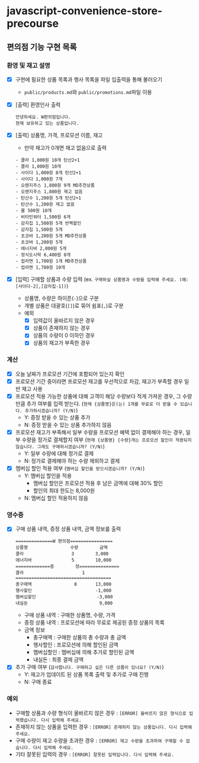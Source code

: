 # javascript-convenience-store-precourse

## 편의점 기능 구현 목록

### 환영 및 재고 설명

- [x] 구현에 필요한 상품 목록과 행사 목록을 파일 입출력을 통해 불러오기
  - `public/products.md`와 `public/promotions.md`파일 이용
- [x] [출력] 환영인사 출력
  ```
  안녕하세요. W편의점입니다.
  현재 보유하고 있는 상품입니다.
  ```
- [x] [출력] 상품명, 가격, 프로모션 이름, 재고

  - 만약 재고가 0개면 재고 없음으로 출력

  ```
  - 콜라 1,000원 10개 탄산2+1
  - 콜라 1,000원 10개
  - 사이다 1,000원 8개 탄산2+1
  - 사이다 1,000원 7개
  - 오렌지주스 1,800원 9개 MD추천상품
  - 오렌지주스 1,800원 재고 없음
  - 탄산수 1,200원 5개 탄산2+1
  - 탄산수 1,200원 재고 없음
  - 물 500원 10개
  - 비타민워터 1,500원 6개
  - 감자칩 1,500원 5개 반짝할인
  - 감자칩 1,500원 5개
  - 초코바 1,200원 5개 MD추천상품
  - 초코바 1,200원 5개
  - 에너지바 2,000원 5개
  - 정식도시락 6,400원 8개
  - 컵라면 1,700원 1개 MD추천상품
  - 컵라면 1,700원 10개
  ```

- [x] [입력] 구매할 상품과 수량 입력 (ex. `구매하실 상품명과 수량을 입력해 주세요. (예: [사이다-2],[감자칩-1])`)
  - 상품명, 수량은 하이픈(`-`)으로 구분
  - 개별 상품은 대괄호(`[]`)로 묶어 쉼표(`,`)로 구분
  - 예외
    - [x] 입력값이 올바르지 않은 경우
    - [x] 상품이 존재하지 않는 경우
    - [x] 상품의 수량이 0 이하인 경우
    - [x] 상품의 재고가 부족한 경우

### 계산

- [x] 오늘 날짜가 프로모션 기간에 포함되어 있는지 확인
- [x] 프로모션 기간 중이라면 프로모션 재고를 우선적으로 차감, 재고가 부족할 경우 일반 재고 사용
- [x] 프로모션 적용 가능한 상품에 대해 고객이 해당 수량보다 적게 가져온 경우, 그 수량만큼 추가 여부를 입력 받는다. (`현재 {상품명}은(는) 1개를 무료로 더 받을 수 있습니다. 추가하시겠습니까? (Y/N)`)
  - Y: 증정 받을 수 있는 상품 추가
  - N: 증정 받을 수 있는 상품 추가하지 않음
- [x] 프로모션 재고가 부족해서 일부 수량을 프로모션 혜택 없이 결제해야 하는 경우, 일부 수량을 정가로 결제할지 여부 (`현재 {상품명} {수량}개는 프로모션 할인이 적용되지 않습니다. 그래도 구매하시겠습니까? (Y/N)`)
  - Y: 일부 수량에 대해 정가로 결제
  - N: 정가로 결제해야 하는 수량 제외하고 결제
- [x] 멤버십 할인 적용 여부 (`멤버십 할인을 받으시겠습니까? (Y/N)`)
  - Y: 멤버십 할인을 적용
    - 멤버십 할인은 프로모션 적용 후 남은 금액에 대해 30% 할인
    - 할인의 최대 한도는 8,000원
  - N: 멤버십 할인 적용하지 않음

### 영수증

- [x] 구매 상품 내역, 증정 상품 내역, 금액 정보를 출력
  ```
  ==============W 편의점================
  상품명                수량        금액
  콜라                  3        3,000
  에너지바               5        10,000
  =============증	    정===============
  콜라		              1
  ====================================
  총구매액                8       13,000
  행사할인                        -1,000
  멤버십할인                       -3,000
  내실돈                           9,000
  ```
  - 구매 상품 내역 : 구매한 상품명, 수량, 가격
  - 증정 상품 내역 : 프로모션에 따라 무료로 제공된 증정 상품의 목록
  - 금액 정보
    - 총구매액 : 구매한 상품의 총 수량과 총 금액
    - 행사할인 : 프로모션에 의해 할인된 금액
    - 멤버십할인 : 멤버십에 의해 추가로 할인된 금액
    - 내실돈 : 최종 결제 금액
- [x] 추가 구매 여부 (`감사합니다. 구매하고 싶은 다른 상품이 있나요? (Y/N)`)
  - Y: 재고가 업데이트 된 상품 목록 출력 및 추가로 구매 진행
  - N: 구매 종료

### 예외

- 구매할 상품과 수량 형식이 올바르지 않은 경우 : `[ERROR] 올바르지 않은 형식으로 입력했습니다. 다시 입력해 주세요.`
- 존재하지 않는 상품을 입력한 경우 : `[ERROR] 존재하지 않는 상품입니다. 다시 입력해 주세요.`
- 구매 수량이 재고 수량을 초과한 경우 : `[ERROR] 재고 수량을 초과하여 구매할 수 없습니다. 다시 입력해 주세요.`
- 기타 잘못된 입력의 경우 : `[ERROR] 잘못된 입력입니다. 다시 입력해 주세요.`

